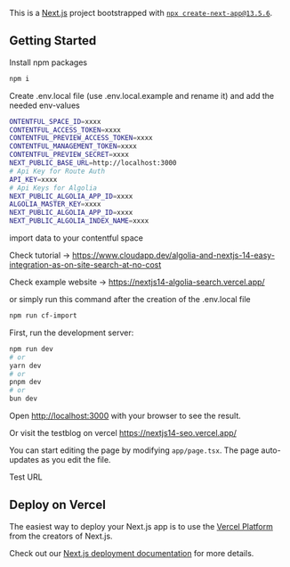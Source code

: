 This is a [Next.js](https://nextjs.org/) project bootstrapped with [`npx create-next-app@13.5.6`](https://github.com/vercel/next.js/tree/canary/packages/create-next-app).

## Getting Started

Install npm packages

```bash
npm i
```

Create .env.local file (use .env.local.example and rename it) and add the needed env-values

```bash
ONTENTFUL_SPACE_ID=xxxx
CONTENTFUL_ACCESS_TOKEN=xxxx
CONTENTFUL_PREVIEW_ACCESS_TOKEN=xxxx
CONTENTFUL_MANAGEMENT_TOKEN=xxxx
CONTENTFUL_PREVIEW_SECRET=xxxx
NEXT_PUBLIC_BASE_URL=http://localhost:3000
# Api Key for Route Auth
API_KEY=xxxx
# Api Keys for Algolia
NEXT_PUBLIC_ALGOLIA_APP_ID=xxxx
ALGOLIA_MASTER_KEY=xxxx
NEXT_PUBLIC_ALGOLIA_APP_ID=xxxx
NEXT_PUBLIC_ALGOLIA_INDEX_NAME=xxxx
```

import data to your contentful space

Check tutorial -> https://www.cloudapp.dev/algolia-and-nextjs-14-easy-integration-as-on-site-search-at-no-cost

Check example website -> https://nextjs14-algolia-search.vercel.app/

or simply run this command after the creation of the .env.local file

```bash
npm run cf-import
```

First, run the development server:

```bash
npm run dev
# or
yarn dev
# or
pnpm dev
# or
bun dev
```

Open [http://localhost:3000](http://localhost:3000) with your browser to see the result.

Or visit the testblog on vercel https://nextjs14-seo.vercel.app/

You can start editing the page by modifying `app/page.tsx`. The page auto-updates as you edit the file.

Test URL

## Deploy on Vercel

The easiest way to deploy your Next.js app is to use the [Vercel Platform](https://vercel.com/new?utm_medium=default-template&filter=next.js&utm_source=create-next-app&utm_campaign=create-next-app-readme) from the creators of Next.js.

Check out our [Next.js deployment documentation](https://nextjs.org/docs/deployment) for more details.
